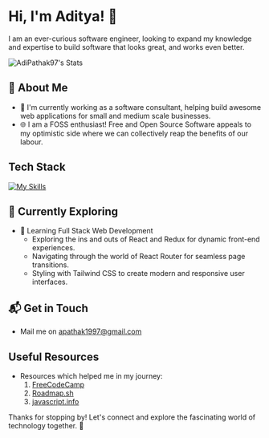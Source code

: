 # Hi, I'm Aditya! 👋

I am an ever-curious software engineer, looking to expand my knowledge and expertise to build software that looks great, and works even better.

![AdiPathak97's Stats](https://github-readme-stats.vercel.app/api?username=AdiPathak97&theme=vue-dark&show_icons=true&hide_border=true&count_private=true)

## 🚀 About Me

- 🔭 I'm currently working as a software consultant, helping build awesome web applications for small and medium scale businesses.
- 🌐 I am a FOSS enthusiast! Free and Open Source Software appeals to my optimistic side where we can collectively reap the benefits of our labour.

## Tech Stack
[![My Skills](https://skillicons.dev/icons?i=mongodb,express,react,nodejs,vite,tailwind,angular,ts,git,html,css,js,py,php,linux,docker&perline=4)](https://skillicons.dev)

## 🌱 Currently Exploring

- 🚀 Learning Full Stack Web Development
  - Exploring the ins and outs of React and Redux for dynamic front-end experiences.
  - Navigating through the world of React Router for seamless page transitions.
  - Styling with Tailwind CSS to create modern and responsive user interfaces.

## 📬 Get in Touch

- Mail me on apathak1997@gmail.com

## Useful Resources

- Resources which helped me in my journey:
    1. [FreeCodeCamp](https://www.freecodecamp.org/)
    2. [Roadmap.sh](https://roadmap.sh/)
    3. [javascript.info](https://javascript.info/)

Thanks for stopping by! Let's connect and explore the fascinating world of technology together. 🚀



<!--

Here are some ideas to get you started:

- 🔭 I’m currently working on ...
- 🌱 I’m currently learning ...
- 👯 I’m looking to collaborate on ...
- 🤔 I’m looking for help with ...
- 💬 Ask me about ...
- 📫 How to reach me: ...
- 😄 Pronouns: ...
- ⚡ Fun fact: ...
-->
